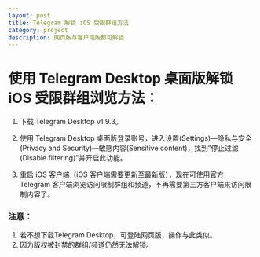 ```yaml
---
layout: post
title: Telegram 解锁 iOS 受限群组方法
category: project
description: 网页版与客户端版都可解锁
---
```


# 使用 Telegram Desktop 桌面版解锁 iOS 受限群组浏览方法：

 1. 下载 Telegram Desktop v1.9.3。

 2. 使用 Telegram Desktop 桌面版登录账号，进入设置(Settings)—隐私与安全(Privacy and Security)—敏感内容(Sensitive content)，找到”停止过滤(Disable filtering)”并开启此功能。

 3. 重启 iOS 客户端（iOS 客户端需要更新至最新版），现在可使用官方 Telegram 客户端浏览访问限制群组和频道，不再需要第三方客户端来访问限制内容了。

### 注意：
   1. 若不想下载Telegram Desktop，可登陆网页版，操作与此类似。
   2. 因为版权被封禁的群组/频道仍然无法解锁。